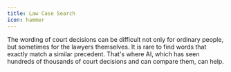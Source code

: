 ```yaml
---
title: Law Case Search
icon: hammer
---
```


The wording of court decisions can be difficult not only for ordinary people, but sometimes for the lawyers themselves.
It is rare to find words that exactly match a similar precedent. 
That's where AI, which has seen hundreds of thousands of court decisions and can compare them, can help.
